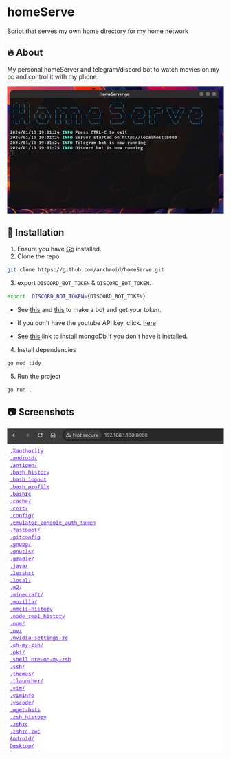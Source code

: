 # homeServe
Script that serves my own home directory for my home network

## 🔥 About

My personal homeServer and telegram/discord bot to watch movies on my pc and control it with my phone.

![](./screenshot.png)


## 🔨 Installation


1. Ensure you have [Go](https://go.dev/dl/) installed.
2. Clone the repo:
 ```sh
git clone https://github.com/archroid/homeServe.git
```

3. export `DISCORD_BOT_TOKEN` & `DISCORD_BOT_TOKEN`.

```sh
export  DISCORD_BOT_TOKEN={DISCORD_BOT_TOKEN}
```

* See [this](https://www.writebots.com/discord-bot-token/) and [this](https://core.telegram.org/bots/tutorial#obtain-your-bot-token) to make a bot and get your token.

* If you don't have the youtube API key, click. [here](https://blog.hubspot.com/website/how-to-get-youtube-api-key) 
 

* See [this](https://docs.mongodb.com/manual/installation/) link to install mongoDb if you don't have it installed.

4. Install dependencies
```sh
go mod tidy
```

5. Run the project
```sh
go run .
```


## 📷 Screenshots
![](./screenshot2.png)


